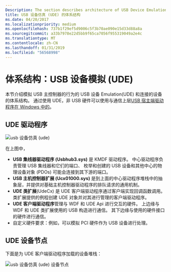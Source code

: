 ```yaml
---
Description: The section describes architecture of USB Device Emulation(UDE) that emulates the behavior of a USB host controller and a connected device.
title: USB 设备仿真 (UDE) 的体系结构
ms.date: 04/20/2017
ms.localizationpriority: medium
ms.openlocfilehash: 737b1f29ef5d9006c5f3b70ae090e15d33d88a8a
ms.sourcegitcommit: a33b7978e22d5bb9f65ca7056f955319049a2e4c
ms.translationtype: MT
ms.contentlocale: zh-CN
ms.lasthandoff: 01/31/2019
ms.locfileid: "56568998"
---
```

# <a name="architecture-usb-device-emulation-ude"></a>体系结构：USB 设备模拟 (UDE)


本节介绍模拟 USB 主控制器的行为的 USB 设备 Emulation(UDE) 和连接的设备的体系结构。 通过使用 UDE，非 USB 硬件可以使用与通信上层[USB 宿主端驱动程序在 Windows 中的](usb-device-side-drivers-in-windows.md)。

## <a name="ude-drivers"></a>UDE 驱动程序


![usb 设备仿真 (ude)](images/ude-arch.png)

在上图中，

-   **USB 集线器驱动程序 (Usbhub3.sys)** 是 KMDF 驱动程序。 中心驱动程序负责管理 USB 集线器和它们的端口、 枚举和创建的 USB 设备和其他中心的物理设备对象 (PDOs) 可能会连接到其下游的端口。
-   **USB 主机控制器扩展 (Ucx01000.sys)** 是到上面的中心驱动程序堆栈中的抽象层，并提供对基础主机控制器驱动程序的排队请求的通用机制。
-   **UDE 类扩展**(UdeCx) 是 UDE 客户端驱动程序通过客户端实现回调函数调用。 类扩展提供的例程创建 UDE 对象并对其进行管理的客户端驱动程序。
-   **UDE 客户端驱动程序**管理与 WDF 和 UDE Api 进行交互的硬件。 上边缘与 WDF 和 UDE 类扩展使用的 USB 构造进行通信。 其下边缘与使用的硬件接口的硬件进行通信。
-   自定义硬件要求：例如，可以模拟 PCI 硬件作为 USB 设备进行处理。

## <a name="ude-device-nodes"></a>UDE 设备节点


下面是为 UDE 客户端驱动程序加载的设备堆栈：

![usb 设备仿真 (ude) 设备节点](images/ude-dev-nodes.png)

 

 




